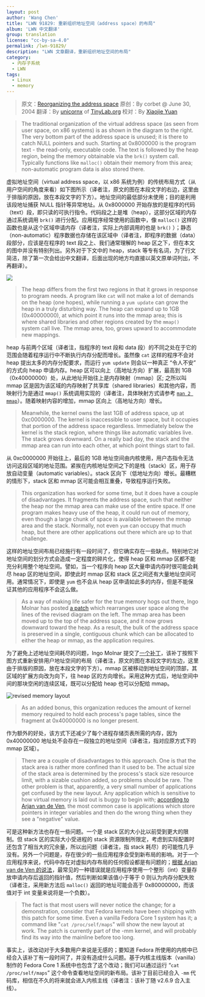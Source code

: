 ```yaml
---
layout: post
author: 'Wang Chen'
title: "LWN 91829: 重新组织地址空间（address space）的布局"
album: 'LWN 中文翻译'
group: translation
license: "cc-by-sa-4.0"
permalink: /lwn-91829/
description: "LWN 文章翻译，重新组织地址空间的布局"
category:
  - 内存子系统
  - LWN
tags:
  - Linux
  - memory
---
```


> 原文：[Reorganizing the address space](https://lwn.net/Articles/91829/)
> 原创：By corbet @ June 30, 2004
> 翻译：By [unicornx](https://github.com/unicornx) of [TinyLab.org][1]
> 校对：By [Xiaojie Yuan](https://github.com/llseek)

> The traditional organization of the virtual address space (as seen from user space, on x86 systems) is as shown in the diagram to the right. The very bottom part of the address space is unused; it is there to catch NULL pointers and such. Starting at 0x8000000 is the program text - the read-only, executable code. The text is followed by the heap region, being the memory obtainable via the `brk()` system call. Typically functions like `malloc()` obtain their memory from this area; non-automatic program data is also stored there.

虚拟地址空间（virtual address space，以 x86 系统为例）的传统布局方式（从用户空间的角度来看）如下图所示（译者注，原文的图在本段文字的右边，这里由于排版的原因，放在本段文字的下方）。地址空间的最低部分未使用；目的是利用该段地址捕获 NULL 指针等异常地址。从 0x8000000 开始存放的是程序的代码（text）段，即只读的可执行指令。代码段之上是堆（heap），这部分区域的内存通过系统调用 `brk()` 进行分配。应用程序经常使用的函数中，像 `malloc()` 这样的函数也是从这个区域申请内存（译者注，实际上内部调用的也是 `brk()` ）；静态（non-automatic）程序数据也存储在该区域中（译者注，即程序的数据（data）段部分，应该是在程序的 text 段之上、我们通常理解的 heap 区之下，但在本文的图中并没有特别列出。另外对于下文中的 heap，stack 等专有名词，为了行文简洁，除了第一次会给出中文翻译，后面出现的地方均直接以英文原单词列出，不再翻译）。

![](https://static.lwn.net/images/ns/kernel/mmap1.png)

> The heap differs from the first two regions in that it grows in response to program needs. A program like `cat` will not make a lot of demands on the heap (one hopes), while running a `yum update` can grow the heap in a truly disturbing way. The heap can expand up to 1GB (0x40000000), at which point it runs into the mmap area; this is where shared libraries and other regions created by the `mmap()` system call live. The mmap area, too, grows upward to accommodate new mappings.

heap 与前两个区域（译者注，指程序的 text 段和 data 段）的不同之处在于它的范围会随着程序运行中不断执行内存分配而增长。虽然像 `cat` 这样的程序不会对 heap 提出太多的内存分配要求，而运行 `yum update` 则会以一种真正 “令人不安” 的方式向 heap 申请内存。heap 区可以向上（高地址方向）扩展，最高到 1GB（0x40000000）处，从此地址开始往上是内存映射（mmap）区; 之所以叫 mmap 区是因为该区域的内存映射了共享库（shared libraries）和其他内容，而映射行为是通过 `mmap()` 系统调用实现的（译者注，具体映射方式请参考 [`man 2 mmap`](http://man7.org/linux/man-pages/man2/mmap.2.html)）。随着映射内容的增加，mmap 区向上（高地址方向）增长。

> Meanwhile, the kernel owns the last 1GB of address space, up at 0xc0000000. The kernel is inaccessible to user space, but it occupies that portion of the address space regardless. Immediately below the kernel is the stack region, where things like automatic variables live. The stack grows downward. On a really bad day, the stack and the mmap area can run into each other, at which point things start to fail.

从 0xc0000000 开始往上，最后的 1GB 地址空间由内核使用，用户态指令无法访问这段区域的地址范围。紧挨在内核地址空间之下的是栈（stack）区，用于存放自动变量（automatic variables）。stack 区向下（低地址方向）增长。最糟糕的情形下，stack 区和 mmap 区可能会相互重叠，导致程序运行失败。

> This organization has worked for some time, but it does have a couple of disadvantages. It fragments the address space, such that neither the heap nor the mmap area can make use of the entire space. If one program makes heavy use of the heap, it could run out of memory, even though a large chunk of space is available between the mmap area and the stack. Normally, not even `yum` can occupy that much heap, but there are other applications out there which are up to that challenge.

这样的地址空间布局已经施行有一段时间了，但它确实存在一些缺点。特别地它对地址空间的划分方式会造成一定程度的碎片化，使得 heap 区和 mmap 区都不能充分利用整个地址空间。譬如，当一个程序向 heap 区大量申请内存时很可能会耗尽 heap 区的地址空间，即使此时 mmap 区和 stack 区之间还有大量地址空间可用。通常情况下，即使是 `yum` 也不会从 heap 区申请如此多的内存，但是不能保证其他的应用程序不会这么做。

> As a way of making life safer for the true memory hogs out there, Ingo Molnar has posted [a patch](https://lwn.net/Articles/90311/) which rearranges user space along the lines of the revised diagram on the left. The mmap area has been moved up to the top of the address space, and it now grows downward toward the heap. As a result, the bulk of the address space is preserved in a single, contiguous chunk which can be allocated to either the heap or mmap, as the application requires.

为了避免上述地址空间耗尽的问题，Ingo Molnar 提交了[一个补丁](https://lwn.net/Articles/90311/)，该补丁按照下图方式重新安排用户地址空间的布局（译者注，原文的图在本段文字的左边，这里由于排版的原因，放在本段文字的下方）。mmap 区被移动到地址空间的顶部，其区域的扩展方向改为向下，往 heap 区的方向增长。采用这种方式后，地址空间中间的那块空闲的连续区域，既可以分配给 heap 也可以分配给 mmap。

![revised memory layout](https://static.lwn.net/images/ns/kernel/mmap2.png)

> As an added bonus, this organization reduces the amount of kernel memory required to hold each process's page tables, since the fragment at 0x40000000 is no longer present.

作为额外的好处，该方式下还减少了每个进程存储页表所需的内存，因为 0x40000000 地址处不会存在一段独立的地址空间（译者注，指对应原方式下的 mmap 区域）。

> There are a couple of disadvantages to this approach. One is that the stack area is rather more confined than it used to be. The actual size of the stack area is determined by the process's stack size resource limit, with a sizable cushion added, so problems should be rare. The other problem is that, apparently, a very small number of applications get confused by the new layout. Any application which is sensitive to how virtual memory is laid out is buggy to begin with; [according to Arjan van de Ven](https://lwn.net/Articles/91848/), the most common case is applications which store pointers in integer variables and then do the wrong thing when they see a "negative" value.

可是这种新方法也存在一些问题。一个是 stack 区的大小比以前受到更大的限制。但 stack 区的实际大小受进程的 stack 资源限制所限定，考虑到实际配置时还包含了相当大的冗余量，所以出问题（译者注，指 stack 耗尽）的可能性几乎没有。另外一个问题是，存在很少的一些应用程序会受到新布局的影响。对于一个应用程序来说，代码中存在对虚拟内存布局的任何假设都是有问题的；[根据 Arjan van de Ven 的说法](https://lwn.net/Articles/91848/)，最常见的一种错误就是应用程序使用一个整形（int）变量存放申请内存后返回的指针值，然后判断如果该值小于等于 0 则认为内存分配失败（译者注，采用新方法后 `malloc()` 返回的地址可能会高于 0x80000000，而该值对于 int 变量来说将是一个负数）。

> The fact is that most users will never notice the change; for a demonstration, consider that Fedora kernels have been shipping with this patch for some time. Even a vanilla Fedora Core 1 system has it; a command like "`cat /proc/self/maps`" will show the new layout at work. The patch is currently part of the -mm kernel, and will probably find its way into the mainline before too long.

事实上，该改动对于大多数用户来说是无感的；要知道 Fedora 所使用的内核中已经合入该补丁有一段时间了，并没有造成什么问题。基于内核主线版本（vanilla）制作的 Fedora Core 1 系统中也包含了这个改动；我们可以通过运行 “`cat /proc/self/maps`” 这个命令查看地址空间的新布局。该补丁目前已经合入 `-mm` 代码库，相信在不久的将来就会进入内核主线（译者注：该补丁随 v2.6.9 合入主线）。

[1]: http://tinylab.org
